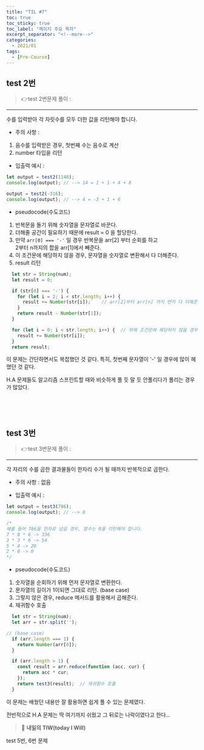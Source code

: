 ```yaml
---
title: "TIL #7"
toc: true
toc_sticky: true
toc_label: "페이지 주요 목차"
excerpt_separator: "<!--more-->"
categories:
  - 2021/01
tags:
  - [Pre-Course]
---
```


## test 2번
> :point_right:test 2번문제 풀이 :
------

수를 입력받아 각 자릿수를 모두 더한 값을 리턴해야 합니다.

* 주의 사항 : 
1. 음수를 입력받은 경우, 첫번째 수는 음수로 계산
2. number 타입을 리턴

* 입출력 예시 :

```javascript
let output = test2(1148);
console.log(output); // --> 14 = 1 + 1 + 4 + 8

output = test2(-316);
console.log(output); // --> 4 = -3 + 1 + 6
```

* pseudocode(수도코드)
1. 반복문을 돌기 위해 숫자열을 문자열로 바꾼다.
2. 더해줄 공간이 필요하기 때문에 result = 0 을 할당한다.
3. 만약 ```arr[0] === '-'``` 일 경우 반복문을 arr[2] 부터 순회를 하고<br/> 2부터 n까지의 합을 arr[1]에서 빼준다.
4. 이 조건문에 해당하지 않을 경우, 문자열을 숫자열로 변환해서 다 더해준다.
5. result 리턴


```javascript
  let str = String(num);
  let result = 0;

  if (str[0] === '-') {
    for (let i = 2; i < str.length; i++) {
      result += Number(str[i]);    // arr[2]부터 arr[n] 까지 먼저 다 더해준다.
    }
    return result - Number(str[1]);  
  }

  for (let i = 0; i < str.length; i++) {  // 위에 조건문에 해당하지 않을 경우
    result += Number(str[i]);
  }
  return result;
```

이 문제는 간단하면서도 복잡했던 것 같다. 특히, 첫번째 문자열이 '-' 일 경우에 많이 헤맸던 것 같다.

 H.A 문제들도 알고리즘 스프린트할 때와 비슷하게 풀 듯 말 듯 안풀리다가 풀리는 경우가 많았다. 


<br/>
<br/>
<br/>

## test 3번
> :point_right:test 3번문제 풀이 :
------


각 자리의 수를 곱한 결과물들이 한자리 수가 될 때까지 반복적으로 곱한다.

* 주의 사항 : 
없음

* 입출력 예시 :

```javascript
let output = test3(786);
console.log(output); // --> 0

/*
예를 들어 786을 인자로 넘길 경우, 함수는 0을 리턴해야 합니다.
7 * 8 * 6 -> 336
3 * 3 * 6 -> 54
5 * 4 -> 20
2 * 0 -> 0
*/
```

* pseudocode(수도코드)
1. 숫자열을 순회하기 위해 먼저 문자열로 변환한다.
2. 문자열의 길이가 1이되면 그대로 리턴. (base case)
3. 그렇지 않은 경우, reduce 메서드를 활용해서 곱해준다.
4. 재귀함수 호출


```javascript
  let str = String(num);
  let arr = str.split('');

// (base case)
  if (arr.length === 1) {    
    return Number(arr[0]);   
  }

  if (arr.length > 1) {
    const result = arr.reduce(function (acc, cur) {
      return acc * cur;
    });
    return test3(result);  // 재귀함수 호출
  }
```

이 문제는 배웠던 내용만 잘 활용하면 쉽게 풀 수 있는 문제였다.

전반적으로 H.A 문제는 딱 여기까지 쉬웠고 그 뒤로는 나락이였다고 한다...

> :punch: **내일의 TIW(today I Will)**

test 5번, 6번 문제

